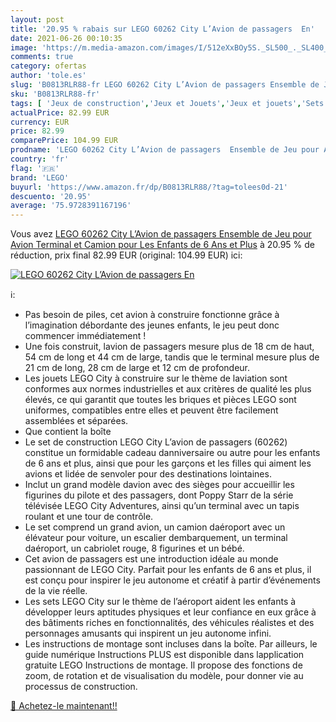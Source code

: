 ```yaml
---
layout: post
title: '20.95 % rabais sur LEGO 60262 City L’Avion de passagers  En'
date: 2021-06-26 00:10:35
image: 'https://m.media-amazon.com/images/I/512eXxBOy5S._SL500_._SL400_.jpg'
comments: true
category: ofertas
author: 'tole.es'
slug: 'B0813RLR88-fr LEGO 60262 City L’Avion de passagers Ensemble de Jeu pour...'
sku: 'B0813RLR88-fr'
tags: [ 'Jeux de construction','Jeux et Jouets','Jeux et jouets','Sets de jeux de construction','lego', ]
actualPrice: 82.99 EUR
currency: EUR
price: 82.99
comparePrice: 104.99 EUR
prodname: 'LEGO 60262 City L’Avion de passagers  Ensemble de Jeu pour Avion  Terminal et Camion  pour Les Enfants de 6 Ans et Plus'
country: 'fr'
flag: '🇫🇷'
brand: 'LEGO'
buyurl: 'https://www.amazon.fr/dp/B0813RLR88/?tag=tolees0d-21'
descuento: '20.95'
average: '75.9728391167196'
---
```


Vous avez [LEGO 60262 City L’Avion de passagers  Ensemble de Jeu pour Avion  Terminal et Camion  pour Les Enfants de 6 Ans et Plus](https://www.amazon.fr/dp/B0813RLR88/?tag=tolees0d-21)  à  20.95 % de réduction, prix final  82.99 EUR (original: 104.99 EUR) ici:

[![LEGO 60262 City L’Avion de passagers  En](https://m.media-amazon.com/images/I/512eXxBOy5S._SL500_._SL400_.jpg)](https://www.amazon.fr/dp/B0813RLR88/?tag=tolees0d-21)

ℹ️:

- Pas besoin de piles, cet avion à construire fonctionne grâce à l’imagination débordante des jeunes enfants, le jeu peut donc commencer immédiatement !
- Une fois construit, lavion de passagers mesure plus de 18 cm de haut, 54 cm de long et 44 cm de large, tandis que le terminal mesure plus de 21 cm de long, 28 cm de large et 12 cm de profondeur.
- Les jouets LEGO City à construire sur le thème de laviation sont conformes aux normes industrielles et aux critères de qualité les plus élevés, ce qui garantit que toutes les briques et pièces LEGO sont uniformes, compatibles entre elles et peuvent être facilement assemblées et séparées.
- Que contient la boîte
- Le set de construction LEGO City L’avion de passagers (60262) constitue un formidable cadeau danniversaire ou autre pour les enfants de 6 ans et plus, ainsi que pour les garçons et les filles qui aiment les avions et lidée de senvoler pour des destinations lointaines.
- Inclut un grand modèle davion avec des sièges pour accueillir les figurines du pilote et des passagers, dont Poppy Starr de la série télévisée LEGO City Adventures, ainsi qu’un terminal avec un tapis roulant et une tour de contrôle.
- Le set comprend un grand avion, un camion daéroport avec un élévateur pour voiture, un escalier dembarquement, un terminal daéroport, un cabriolet rouge, 8 figurines et un bébé.
- Cet avion de passagers est une introduction idéale au monde passionnant de LEGO City. Parfait pour les enfants de 6 ans et plus, il est conçu pour inspirer le jeu autonome et créatif à partir d’événements de la vie réelle.
- Les sets LEGO City sur le thème de l’aéroport aident les enfants à développer leurs aptitudes physiques et leur confiance en eux grâce à des bâtiments riches en fonctionnalités, des véhicules réalistes et des personnages amusants qui inspirent un jeu autonome infini.
- Les instructions de montage sont incluses dans la boîte. Par ailleurs, le guide numérique Instructions PLUS est disponible dans lapplication gratuite LEGO Instructions de montage. Il propose des fonctions de zoom, de rotation et de visualisation du modèle, pour donner vie au processus de construction.

[🛒 Achetez-le maintenant!!](https://www.amazon.fr/dp/B0813RLR88/?tag=tolees0d-21)
